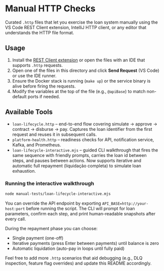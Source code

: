 # Manual HTTP Checks

Curated `.http` files that let you exercise the loan system manually using the VS Code REST Client extension, IntelliJ HTTP client, or any editor that understands the HTTP file format.

## Usage
1. Install the [REST Client extension](https://marketplace.visualstudio.com/items?itemName=humao.rest-client) or open the files with an IDE that supports `.http` requests.
2. Open one of the files in this directory and click **Send Request** (VS Code) or use the IDE runner.
3. Ensure the Docker stack is running (`make up`) or the service binary is alive before firing the requests.
4. Modify the variables at the top of the file (e.g., `@apiBase`) to match non-default ports if needed.

## Available Tools
- `loan-lifecycle.http` – end-to-end flow covering simulate → approve → contract → disburse → pay. Captures the loan identifier from the first request and reuses it in subsequent calls.
- `platform-health.http` – readiness checks for API, notification service, Kafka, and Prometheus.
- `loan-lifecycle-interactive.mjs` – guided CLI walkthrough that fires the same sequence with friendly prompts, carries the loan id between steps, and pauses between actions. Now supports iterative and automatic full repayment (liquidação completa) to simulate loan exhaustion.

### Running the interactive walkthrough
```bash
node manual-tests/loan-lifecycle-interactive.mjs
```

You can override the API endpoint by exporting `API_BASE=http://your-host:port` before running the script. The CLI will prompt for loan parameters, confirm each step, and print human-readable snapshots after every call.

During the repayment phase you can choose:
- Single payment (one-off)
- Iterative payments (press Enter between payments) until balance is zero
- Automatic liquidation (auto-pay in loops until fully paid)

Feel free to add more `.http` scenarios that aid debugging (e.g., DLQ inspection, feature flag overrides) and update this README accordingly.
